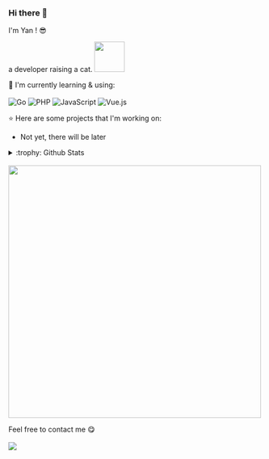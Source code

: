 ### Hi there 👋

I'm Yan ! :sunglasses:


a developer raising a cat. 
<img src="http://cdn-zyh.littletrue.cn/picgo/feel.gif" width="60">


:page_with_curl: I'm currently learning & using:
<br><br>
![Go](https://img.shields.io/badge/go-%2300ADD8.svg?style=for-the-badge&logo=go&logoColor=white)
![PHP](https://img.shields.io/badge/php-%2335495e.svg?style=for-the-badge&logo=PHP&logoColor=blue)
![JavaScript](https://img.shields.io/badge/javascript-%23323330.svg?style=for-the-badge&logo=javascript&logoColor=%23F7DF1E)
![Vue.js](https://img.shields.io/badge/vuejs-%2335495e.svg?style=for-the-badge&logo=vuedotjs&logoColor=%234FC08D)

:star: Here are some projects that I'm working on:
- Not yet, there will be later

<details>
<summary>:trophy: Github Stats</summary>
![Anurag's GitHub stats](https://github-readme-stats.vercel.app/api?username=hanayaku&show_icons=true&theme=omni)
<img src="https://github-profile-trophy.vercel.app/?username=hanayaku">
</details>

<br>

<img src="http://cdn-zyh.littletrue.cn/picgo/微信图片_20221120112329.jpg" width="500">


Feel free to contact me :yum:
<br><br>
[<img src="https://img.shields.io/badge/Email-fafasavefafa%40163.com-pink">](mailto:fafasavefafa@163.com)
